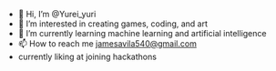 - 👋 Hi, I’m @Yurei_yuri
- 👀 I’m interested in creating games, coding, and art
- 🌱 I’m currently learning machine learning and artificial intelligence 
- 📫 How to reach me jamesavila540@gmail.com
- currently liking at joining hackathons

<!---
Yurei04/Yurei04 is a ✨ special ✨ repository because its `README.md` (this file) appears on your GitHub profile.
You can click the Preview link to take a look at your changes.
--->
